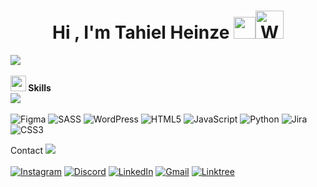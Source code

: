 <h1 align="center"><b>Hi , I'm Tahiel Heinze </b><img src="https://media.giphy.com/media/hvRJCLFzcasrR4ia7z/giphy.gif" width="35"><img src="https://raw.githubusercontent.com/Tarikul-Islam-Anik/Animated-Fluent-Emojis/master/Emojis/Hand%20gestures/Waving%20Hand%20Light%20Skin%20Tone.png" alt="Waving Hand Light Skin Tone" width="45" height="45"/></h1>



<img src="https://user-images.githubusercontent.com/73097560/115834477-dbab4500-a447-11eb-908a-139a6edaec5c.gif"><br><br>
<img src="https://media2.giphy.com/media/QssGEmpkyEOhBCb7e1/giphy.gif?cid=ecf05e47a0n3gi1bfqntqmob8g9aid1oyj2wr3ds3mg700bl&rid=giphy.gif" width ="25"><b> Skills</b>
<br>
<img src="https://user-images.githubusercontent.com/73097560/115834477-dbab4500-a447-11eb-908a-139a6edaec5c.gif"><br><br>
![Figma](https://img.shields.io/badge/figma-%23F24E1E.svg?style=for-the-badge&logo=figma&logoColor=white)
![SASS](https://img.shields.io/badge/SASS-hotpink.svg?style=for-the-badge&logo=SASS&logoColor=white)
![WordPress](https://img.shields.io/badge/WordPress-%23117AC9.svg?style=for-the-badge&logo=WordPress&logoColor=white)
![HTML5](https://img.shields.io/badge/html5-%23E34F26.svg?style=for-the-badge&logo=html5&logoColor=white)
![JavaScript](https://img.shields.io/badge/javascript-%23323330.svg?style=for-the-badge&logo=javascript&logoColor=%23F7DF1E)
![Python](https://img.shields.io/badge/python-3670A0?style=for-the-badge&logo=python&logoColor=ffdd54)
![Jira](https://img.shields.io/badge/jira-%230A0FFF.svg?style=for-the-badge&logo=jira&logoColor=white)
![CSS3](https://img.shields.io/badge/css3-%231572B6.svg?style=for-the-badge&logo=css3&logoColor=white)

Contact
<img src="https://user-images.githubusercontent.com/73097560/115834477-dbab4500-a447-11eb-908a-139a6edaec5c.gif"><br><br>
<a href="https://www.instagram.com/tnheinze/">![Instagram](https://img.shields.io/badge/INSTAGRAM-%23E4405F.svg?style=for-the-badge&logo=Instagram&logoColor=white)</a>
<a href="https://discord.com/">![Discord](https://img.shields.io/badge/tahiel.11-%237289DA.svg?style=for-the-badge&logo=discord&logoColor=white)</a>
<a href="https://www.linkedin.com/in/tahielheinze/">![LinkedIn](https://img.shields.io/badge/linkedin-%230077B5.svg?style=for-the-badge&logo=linkedin&logoColor=white)</a>
<a href="mailto:tahielheinze@hotmail.com" target="_blank">![Gmail](https://img.shields.io/badge/Email-D14836?style=for-the-badge&logo=gmail&logoColor=white)</a>
<a href="https://linktr.ee/tnheinze">![Linktree](https://img.shields.io/badge/linktree-1de9b6?style=for-the-badge&logo=linktree&logoColor=white)</a>
